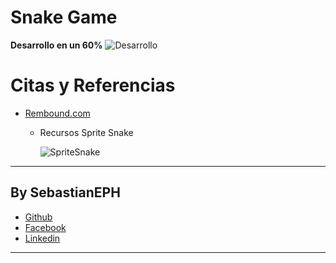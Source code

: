# Snake Game
__Desarrollo en un 60%__
![Desarrollo ](https://i.imgur.com/85Z9s3Z.png)
# Citas y Referencias
- [Rembound.com](https://rembound.com/articles/creating-a-snake-game-tutorial-with-html5)
    - Recursos Sprite Snake 
        
        ![SpriteSnake](https://rembound.com/files/creating-a-snake-game-tutorial-with-html5/snake-graphics.png)

<!-- Creador  -->
---
## By SebastianEPH
- [Github](https://github.com/SebastianEPH)
- [Facebook](https://www.facebook.com/SebastianEPH)
- [Linkedin](https://www.linkedin.com/in/sebastianeph/)
---
